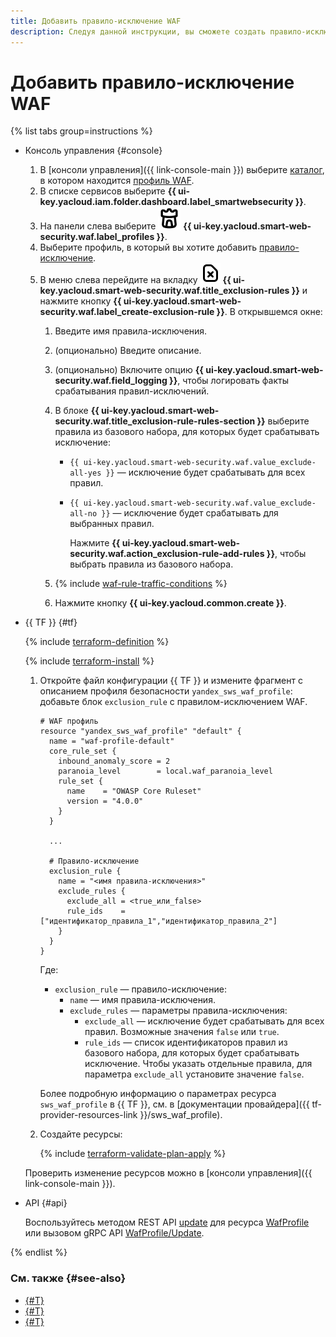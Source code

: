```yaml
---
title: Добавить правило-исключение WAF
description: Следуя данной инструкции, вы сможете создать правило-исключение для WAF.
---
```


# Добавить правило-исключение WAF

{% list tabs group=instructions %}

- Консоль управления {#console}

  1. В [консоли управления]({{ link-console-main }}) выберите [каталог](../../resource-manager/concepts/resources-hierarchy.md#folder), в котором находится [профиль WAF](../concepts/waf.md).
  1. В списке сервисов выберите **{{ ui-key.yacloud.iam.folder.dashboard.label_smartwebsecurity }}**.
  1. На панели слева выберите ![image](../../_assets/smartwebsecurity/waf.svg) **{{ ui-key.yacloud.smart-web-security.waf.label_profiles }}**.
  1. Выберите профиль, в который вы хотите добавить [правило-исключение](../concepts/waf.md#exclusion-rules).
  1. В меню слева перейдите на вкладку ![image](../../_assets/console-icons/file-xmark.svg) **{{ ui-key.yacloud.smart-web-security.waf.title_exclusion-rules }}** и нажмите кнопку **{{ ui-key.yacloud.smart-web-security.waf.label_create-exclusion-rule }}**. В открывшемся окне:
      1. Введите имя правила-исключения.
      1. (опционально) Введите описание.
      1. (опционально) Включите опцию **{{ ui-key.yacloud.smart-web-security.waf.field_logging }}**, чтобы логировать факты срабатывания правил-исключений.
      1. В блоке **{{ ui-key.yacloud.smart-web-security.waf.title_exclusion-rule-rules-section }}** выберите правила из базового набора, для которых будет срабатывать исключение:
          * `{{ ui-key.yacloud.smart-web-security.waf.value_exclude-all-yes }}` — исключение будет срабатывать для всех правил.
          * `{{ ui-key.yacloud.smart-web-security.waf.value_exclude-all-no }}` — исключение будет срабатывать для выбранных правил.

              Нажмите **{{ ui-key.yacloud.smart-web-security.waf.action_exclusion-rule-add-rules }}**, чтобы выбрать правила из базового набора.

      1. {% include [waf-rule-traffic-conditions](../../_includes/smartwebsecurity/waf-rule-traffic-conditions.md) %}

      1. Нажмите кнопку **{{ ui-key.yacloud.common.create }}**.

- {{ TF }} {#tf}

  {% include [terraform-definition](../../_tutorials/_tutorials_includes/terraform-definition.md) %}

  {% include [terraform-install](../../_includes/terraform-install.md) %}

  1. Откройте файл конфигурации {{ TF }} и измените фрагмент с описанием профиля безопасности `yandex_sws_waf_profile`: добавьте блок `exclusion_rule` c правилом-исключением WAF.

      ```hcl
      # WAF профиль
      resource "yandex_sws_waf_profile" "default" {
        name = "waf-profile-default"
        core_rule_set {
          inbound_anomaly_score = 2
          paranoia_level        = local.waf_paranoia_level
          rule_set {
            name    = "OWASP Core Ruleset"
            version = "4.0.0"
          }
        }

        ...

        # Правило-исключение
        exclusion_rule {
          name = "<имя правила-исключения>"
          exclude_rules {
            exclude_all = <true_или_false>
            rule_ids    = ["идентификатор_правила_1","идентификатор_правила_2"]
          }
        }
      }
      ```

      Где:
      * `exclusion_rule` — правило-исключение:
         * `name` — имя правила-исключения.
         * `exclude_rules` — параметры правила-исключения:
            * `exclude_all` — исключение будет срабатывать для всех правил. Возможные значения `false` или `true`.
            * `rule_ids` — список идентификаторов правил из базового набора, для которых будет срабатывать исключение. Чтобы указать отдельные правила, для параметра `exclude_all` установите значение `false`.

      Более подробную информацию о параметрах ресурса `sws_waf_profile` в {{ TF }}, см. в [документации провайдера]({{ tf-provider-resources-link }}/sws_waf_profile).

  1. Создайте ресурсы:

       {% include [terraform-validate-plan-apply](../../_tutorials/_tutorials_includes/terraform-validate-plan-apply.md) %}

  Проверить изменение ресурсов можно в [консоли управления]({{ link-console-main }}).

- API {#api}

  Воспользуйтесь методом REST API [update](../waf/api-ref/WafProfile/update.md) для ресурса [WafProfile](../waf/api-ref/WafProfile/) или вызовом gRPC API [WafProfile/Update](../waf/api-ref/grpc/WafProfile/update.md).

{% endlist %}

### См. также {#see-also}

* [{#T}](configure-set-rules.md)
* [{#T}](exclusion-rule-delete.md)
* [{#T}](rule-add.md)
